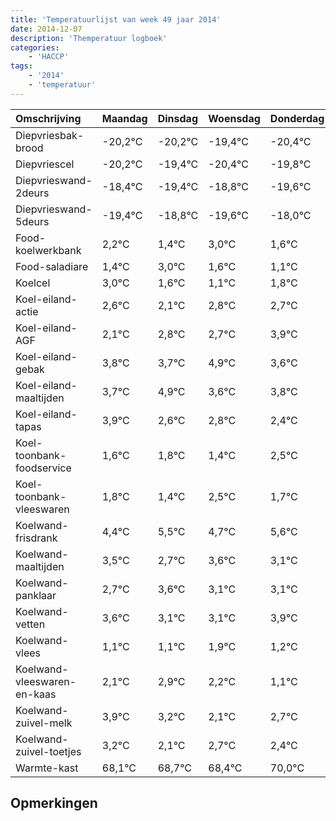 ```yaml
---
title: 'Temperatuurlijst van week 49 jaar 2014'
date: 2014-12-07
description: 'Themperatuur logboek'
categories:
    - 'HACCP'
tags:
    - '2014'
    - 'temperatuur'
---
```

|Omschrijving|Maandag|Dinsdag|Woensdag|Donderdag|Vrijdag|Zaterdag|Zondag|
|:---|:---|:---|:---|:---|:---|:---|:---|
|Diepvriesbak-brood|-20,2°C|-20,2°C|-19,4°C|-20,4°C|-19,8°C|-20,6°C|-19,0°C|
|Diepvriescel|-20,2°C|-19,4°C|-20,4°C|-19,8°C|-20,6°C|-19,0°C|-20,4°C|
|Diepvrieswand-2deurs|-18,4°C|-19,4°C|-18,8°C|-19,6°C|-18,0°C|-19,4°C|-19,9°C|
|Diepvrieswand-5deurs|-19,4°C|-18,8°C|-19,6°C|-18,0°C|-19,4°C|-19,9°C|-19,2°C|
|Food-koelwerkbank|2,2°C|1,4°C|3,0°C|1,6°C|1,1°C|1,8°C|1,7°C|
|Food-saladiare|1,4°C|3,0°C|1,6°C|1,1°C|1,8°C|1,7°C|2,9°C|
|Koelcel|3,0°C|1,6°C|1,1°C|1,8°C|1,7°C|2,9°C|1,6°C|
|Koel-eiland-actie|2,6°C|2,1°C|2,8°C|2,7°C|3,9°C|2,6°C|2,8°C|
|Koel-eiland-AGF|2,1°C|2,8°C|2,7°C|3,9°C|2,6°C|2,8°C|2,4°C|
|Koel-eiland-gebak|3,8°C|3,7°C|4,9°C|3,6°C|3,8°C|3,4°C|4,5°C|
|Koel-eiland-maaltijden|3,7°C|4,9°C|3,6°C|3,8°C|3,4°C|4,5°C|3,7°C|
|Koel-eiland-tapas|3,9°C|2,6°C|2,8°C|2,4°C|3,5°C|2,7°C|3,6°C|
|Koel-toonbank-foodservice|1,6°C|1,8°C|1,4°C|2,5°C|1,7°C|2,6°C|2,1°C|
|Koel-toonbank-vleeswaren|1,8°C|1,4°C|2,5°C|1,7°C|2,6°C|2,1°C|2,1°C|
|Koelwand-frisdrank|4,4°C|5,5°C|4,7°C|5,6°C|5,1°C|5,1°C|5,9°C|
|Koelwand-maaltijden|3,5°C|2,7°C|3,6°C|3,1°C|3,1°C|3,9°C|3,2°C|
|Koelwand-panklaar|2,7°C|3,6°C|3,1°C|3,1°C|3,9°C|3,2°C|2,1°C|
|Koelwand-vetten|3,6°C|3,1°C|3,1°C|3,9°C|3,2°C|2,1°C|2,7°C|
|Koelwand-vlees|1,1°C|1,1°C|1,9°C|1,2°C|0,1°C|0,7°C|0,4°C|
|Koelwand-vleeswaren-en-kaas|2,1°C|2,9°C|2,2°C|1,1°C|1,7°C|1,4°C|3,0°C|
|Koelwand-zuivel-melk|3,9°C|3,2°C|2,1°C|2,7°C|2,4°C|4,0°C|3,6°C|
|Koelwand-zuivel-toetjes|3,2°C|2,1°C|2,7°C|2,4°C|4,0°C|3,6°C|2,6°C|
|Warmte-kast|68,1°C|68,7°C|68,4°C|70,0°C|69,6°C|68,6°C|69,5°C|

## Opmerkingen


